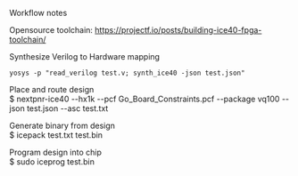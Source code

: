 Workflow notes

Opensource toolchain: https://projectf.io/posts/building-ice40-fpga-toolchain/

Synthesize Verilog to Hardware mapping  
```
yosys -p "read_verilog test.v; synth_ice40 -json test.json"
```

Place and route design  
$ nextpnr-ice40 --hx1k --pcf Go_Board_Constraints.pcf --package vq100 --json test.json --asc test.txt

Generate binary from design  
$ icepack test.txt test.bin

Program design into chip  
$ sudo iceprog test.bin

